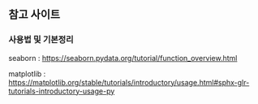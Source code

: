 ## 참고 사이트

### 사용법 및 기본정리



seaborn : https://seaborn.pydata.org/tutorial/function_overview.html

matplotlib : https://matplotlib.org/stable/tutorials/introductory/usage.html#sphx-glr-tutorials-introductory-usage-py

